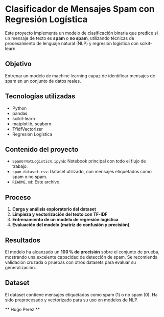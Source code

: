 # Clasificador de Mensajes Spam con Regresión Logística

Este proyecto implementa un modelo de clasificación binaria que predice si un mensaje de texto es **spam** o **no spam**, utilizando técnicas de procesamiento de lenguaje natural (NLP) y regresión logística con scikit-learn.

## Objetivo

Entrenar un modelo de machine learning capaz de identificar mensajes de spam en un conjunto de datos reales.

## Tecnologías utilizadas

- Python
- pandas
- scikit-learn
- matplotlib, seaborn
- TfidfVectorizer
- Regresión Logística

## Contenido del proyecto

- `SpamOrNotLogisticR.ipynb`: Notebook principal con todo el flujo de trabajo.
- `spam_dataset.csv`: Dataset utilizado, con mensajes etiquetados como spam o no spam.
- `README.md`: Este archivo.

## Proceso

1. **Carga y análisis exploratorio del dataset**
2. **Limpieza y vectorización del texto con TF-IDF**
3. **Entrenamiento de un modelo de regresión logística**
4. **Evaluación del modelo (matriz de confusión y precisión)**

## Resultados

El modelo ha alcanzado un **100 % de precisión** sobre el conjunto de prueba, mostrando una excelente capacidad de detección de spam. Se recomienda validación cruzada o pruebas con otros datasets para evaluar su generalización.

## Dataset

El dataset contiene mensajes etiquetados como spam (1) o no spam (0). Ha sido preprocesado y vectorizado para su uso en modelos de NLP.

** Hugo Perez **
